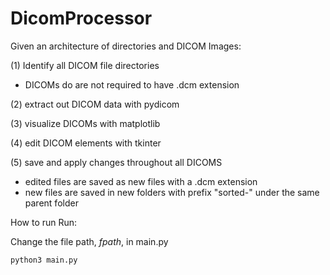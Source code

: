 # DicomProcessor
Given an architecture of directories and DICOM Images: 

(1) Identify all DICOM file directories
* DICOMs do are not required to have .dcm extension
    
(2) extract out DICOM data with pydicom

(3) visualize DICOMs with matplotlib

(4) edit DICOM elements with tkinter

(5) save and apply changes throughout all DICOMS
* edited files are saved as new files with a .dcm extension
* new files are saved in new folders with prefix "sorted-" under the same parent folder


How to run Run:

Change the file path, *fpath*, in main.py

    python3 main.py
